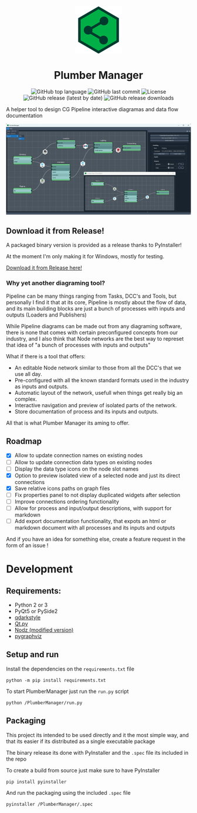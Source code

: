 
<p align="center">
    <img src="resources/icon_256.png" width="128"/>
</p>

<h1 align="center">Plumber Manager</h1>

<p align="center">
    <img alt="GitHub top language" src="https://img.shields.io/github/languages/top/hasielhassan/PlumberManager" />
    <img alt="GitHub last commit" src="https://img.shields.io/github/last-commit/hasielhassan/PlumberManager" />
    <img alt="License" src="https://img.shields.io/github/license/hasielhassan/PlumberManager" />
    <img alt="GitHub release (latest by date)" src="https://img.shields.io/github/v/release/hasielhassan/PlumberManager" />
    <img alt="GitHub release downloads" src="https://img.shields.io/github/downloads/hasielhassan/PlumberManager/total" />
</p>

A helper tool to design CG Pipeline interactive diagramas and data flow documentation

![Screenshot](screenshot.png)

## Download it from Release!

A packaged binary version is provided as a release thanks to PyInstaller!

At the moment I'm only making it for Windows, mostly for testing.

[Download it from Release here!](https://github.com/hasielhassan/PlumberManager/releases)
### Why yet another diagraming tool?

Pipeline can be many things ranging from Tasks, DCC's and Tools, but personally I find it that at its core, Pipeline is mostly about the flow of data, and its main building blocks are just a bunch of processes with inputs and outputs (Loaders and Publishers)

While Pipeline diagrams can be made out from any diagraming software, there is none that comes with certain preconfigured concepts from our industry, and I also think that Node networks are the best way to represet that idea of "a bunch of processes with inputs and outputs"

What if there is a tool that offers:
- An editable Node network similar to those from all the DCC's that we use all  day.
- Pre-configured with all the known standard formats used in the industry as inputs and outputs.
- Automatic layout of the network, usefull when things get really big an complex.
- Interactive navigation and preview of isolated parts of the network.
- Store documentation of process and its inputs and outputs.

All that is what Plumber Manager its aming to offer.

## Roadmap

- [X] Allow to update connection names on existing nodes
- [ ] Allow to update connection data types on existing nodes
- [ ] Display the data type icons on the node slot names
- [X] Option to preview isolated view of a selected node and just its direct connections
- [x] Save relative icons paths on graph files
- [ ] Fix properties panel to not display duplicated widgets after selection
- [ ] Improve connections ordering functionality
- [ ] Allow for process and input/output descriptions, with support for markdown
- [ ] Add export documentation functionality, that expots an html or markdown document with all processes and its inputs and outputs

And if you have an idea for something else, create a feature request in the form of an issue !
# Development
## Requirements:
- Python 2 or 3
- PyQt5 or PySide2
- [qdarkstyle](https://github.com/ColinDuquesnoy/QDarkStyleSheet)
- [Qt.py](https://github.com/mottosso/Qt.py)
- [Nodz (modified version)](https://github.com/hasielhassan/Nodz)
- [pygraphviz](https://github.com/pygraphviz/pygraphviz)

## Setup and run

Install the dependencies on the `requirements.txt` file
```
python -m pip install requirements.txt
```

To start PlumberManager just run the `run.py` script

```
python /PlumberManager/run.py
```

## Packaging

This project its intended to be used directly and it the most simple way, and that its easier if its distributed as a single executable package

The binary release its done with PyInstaller and the `.spec` file its included in the repo

To create a build from source just make sure to have PyInstaller

```
pip install pyinstaller
```

And run the packaging using the included `.spec` file

```
pyinstaller /PlumberManager/.spec
```
